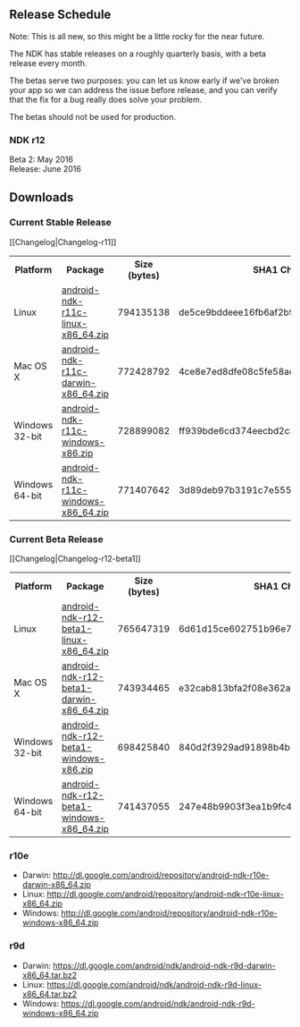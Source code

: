 Release Schedule
----------------

Note: This is all new, so this might be a little rocky for the near future.

The NDK has stable releases on a roughly quarterly basis, with a beta release every month.

The betas serve two purposes: you can let us know early if we've broken your app so we can address the issue before release, and you can verify that the fix for a bug really does solve your problem.

The betas should not be used for production.

### NDK r12

Beta 2: May 2016  
Release: June 2016

Downloads
---------

### Current Stable Release

[[Changelog|Changelog-r11]]

<table>
  <tr>
    <th>Platform</th>
    <th>Package</th>
    <th>Size (bytes)</th>
    <th>SHA1 Checksum</th>
  </tr>
  <tr>
    <td>Linux</td>
    <td><a href="http://dl.google.com/android/repository/android-ndk-r11c-linux-x86_64.zip">android-ndk-r11c-linux-x86_64.zip</a></td>
    <td>794135138</td>
    <td>de5ce9bddeee16fb6af2b9117e9566352aa7e279</td>
  </tr>
  <tr>
    <td>Mac OS X</td>
    <td><a href="http://dl.google.com/android/repository/android-ndk-r11c-darwin-x86_64.zip">android-ndk-r11c-darwin-x86_64.zip</a></td>
    <td>772428792</td>
    <td>4ce8e7ed8dfe08c5fe58aedf7f46be2a97564696</td>
  </tr>
  <tr>
    <td>Windows 32-bit</td>
    <td><a href="http://dl.google.com/android/repository/android-ndk-r11c-windows-x86.zip">android-ndk-r11c-windows-x86.zip</a></td>
    <td>728899082</td>
    <td>ff939bde6cd374eecbd2c3b2ad218697f9a5038c</td>
  </tr>
  <tr>
    <td>Windows 64-bit</td>
    <td><a href="http://dl.google.com/android/repository/android-ndk-r11c-windows-x86_64.zip">android-ndk-r11c-windows-x86_64.zip</a></td>
    <td>771407642</td>
    <td>3d89deb97b3191c7e5555f1313ad35059479f071</td>
  </tr>
</table>

### Current Beta Release

[[Changelog|Changelog-r12-beta1]]

<table>
  <tr>
    <th>Platform</th>
    <th>Package</th>
    <th>Size (bytes)</th>
    <th>SHA1 Checksum</th>
  </tr>
  <tr>
    <td>Linux</td>
    <td><a href="http://dl.google.com/android/repository/android-ndk-r12-beta1-linux-x86_64.zip">android-ndk-r12-beta1-linux-x86_64.zip</a></td>
    <td>765647319</td>
    <td>6d61d15ce602751b96e75c6fd5f39eb3ec613a3c</td>
  </tr>
  <tr>
    <td>Mac OS X</td>
    <td><a href="http://dl.google.com/android/repository/android-ndk-r12-beta1-darwin-x86_64.zip">android-ndk-r12-beta1-darwin-x86_64.zip</a></td>
    <td>743934465</td>
    <td>e32cab813bfa2f08e362a4ffea712b61e47978ba</td>
  </tr>
  <tr>
    <td>Windows 32-bit</td>
    <td><a href="http://dl.google.com/android/repository/android-ndk-r12-beta1-windows-x86.zip">android-ndk-r12-beta1-windows-x86.zip</a></td>
    <td>698425840</td>
    <td>840d2f3929ad91898b4b44e94657406bec39a410</td>
  </tr>
  <tr>
    <td>Windows 64-bit</td>
    <td><a href="http://dl.google.com/android/repository/android-ndk-r12-beta1-windows-x86_64.zip">android-ndk-r12-beta1-windows-x86_64.zip</a></td>
    <td>741437055</td>
    <td>247e48b9903f3ea1b9fc4b0cadef7821e7f312f1</td>
  </tr>
</table>

### r10e

* Darwin: http://dl.google.com/android/repository/android-ndk-r10e-darwin-x86_64.zip
* Linux: http://dl.google.com/android/repository/android-ndk-r10e-linux-x86_64.zip
* Windows: http://dl.google.com/android/repository/android-ndk-r10e-windows-x86_64.zip

### r9d

* Darwin: https://dl.google.com/android/ndk/android-ndk-r9d-darwin-x86_64.tar.bz2
* Linux: https://dl.google.com/android/ndk/android-ndk-r9d-linux-x86_64.tar.bz2
* Windows: https://dl.google.com/android/ndk/android-ndk-r9d-windows-x86_64.zip
